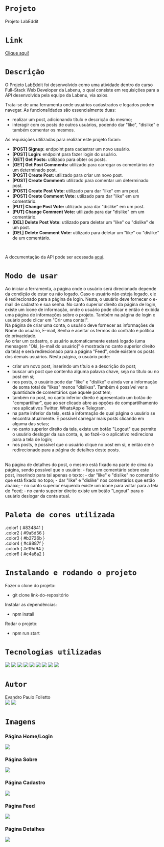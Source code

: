 # `Projeto`
Projeto LabEddit

# `Link`
[Clique aqui!](https://folletto-labeddit.surge.sh)

# `Descrição`
O Projeto LabEddit foi desenvolvido como uma atividade dentro do curso Full-Stack Web Developer da Labenu, o qual consiste em requisições para a API desenvolvida pela equipe da Labenu, via axios.

Trata-se de uma ferramenta onde usuários cadastrados e logados podem navegar. As funcionalidades são essencialmente duas:
- realizar um post, adicionando título e descrição do mesmo;
- interagir com os posts de outros usuários, podendo dar "like", "dislike" e também comentar os mesmos.

As requisições utilizadas para realizar este projeto foram:

- **[POST] Signup:** endpoint para cadastrar um novo usuário.
- **[POST] Login:** endpoint para fazer login do usuário.
- **[GET] Get Posts:** utilizado para obter os posts.
- **[GET] Get Post Comments:** utilizado para carregar os comentários de um determinado post.
- **[POST] Create Post:** utilizado para criar um novo post.
- **[POST] Create Comment:** utilizado para comentar um determinado post.
- **[POST] Create Post Vote:** utilizado para dar "like" em um post.
- **[POST] Create Comment Vote:** utilizado para dar "like" em um comentário.
- **[PUT] Change Post Vote:** utilizado para dar "dislike" em um post.
- **[PUT] Change Comment Vote:** utilizado para dar "dislike" em um comentário.
- **[DEL] Delete Post Vote:** utilizado para deletar um "like" ou "dislike" de um post.
- **[DEL] Delete Comment Vote:** utilizado para deletar um "like" ou "dislike" de um comentário.
</br>

A documentação da API pode ser acessada [aqui](https://documenter.getpostman.com/view/9731983/U16eu7nT#intro).

# `Modo de usar`
Ao iniciar a ferramenta, a página onde o usuário será direcionado depende da condição de estar ou não logado. Caso o usuário não esteja logado, ele é redirecionado
para a página de login. Nesta, o usuário deve fornecer o e-mail de cadastro e sua senha. No canto superior direito da página de login, existe um ícone de informação, onde o usuário pode clicar e então é exibida uma página de informações sobre o projeto. Também na página de login o usuário pode clicar em "Crir uma conta!".
</br>
Na página de criar uma conta, o usuário deve fornecer as informações de Nome do usuário, E-mail, Senha e aceitar os termos do contrato e política de privacidade.
</br>
Ao criar um cadastro, o usuário automaticamente estará logado (uma mensagem "Olá, [e-mail do usuário]" é mostrada no canto superior direito da tela) e será redirecionado para a página "Feed", onde existem os posts dos demais usuários. Nesta página, o usuário pode:
- criar um novo post, inserindo um título e a descrição do post;
- buscar um post que contenha alguma palavra chave, seja no título ou no post em si;
- nos posts, o usuário pode dar "like" e "dislike" e ainda ver a informação de soma total de "likes" menos "dislikes". Também é possível ver a quantidade de comentários que aquele post tem;
- também no post, no canto inferior direito é apresentado um botão de "compartilhar", que ao ser clicado abre as opções de compartilhamento nos aplicativos Twitter, WhatsApp e Telegram.
- na parte inferior da tela, está a informação de qual página o usuário se encontra atualmente. É possível carregar mais posts clicando em alguma das setas;
- no canto superior direito da tela, existe um botão "Logout" que permite o usuário deslogar da sua conta, e, ao fazê-lo o aplicativo redireciona para a tela de login;
- nos posts, é possível que o usuário clique no post em si, e então ele é redirecionado para a página de detalhes deste posts.
</br>
Na página de detalhes do post, o mesmo está fixado na parte de cima da página, sendo possível que o usuário:
- faça um comentário sobre este post, inserindo para tal apenas o texto;
- dar "like" e "dislike" no comentário que está fixado no topo;
- dar "like" e "dislike" nos comentários que estão abaixo;
- no canto superior esquerdo existe um ícone para voltar para a tela de Feed;
- no canto superior direito existe um botão "Logout" para o usuário deslogar da conta atual.

# `Paleta de cores utilizada`
.color1 { #834841 } </br>
.color2 { #9a5d56 } </br>
.color3 { #b2726b } </br>
.color4 { #c9887f } </br>
.color5 { #e19d94 } </br>
.color6 { #c4a6a2 }

# `Instalando e rodando o projeto`
Fazer o clone do projeto:
- git clone link-do-repositório

Instalar as dependências:
- npm install

Rodar o projeto:
- npm run start

# `Tecnologias utilizadas`
<div>
<img src="https://img.shields.io/badge/Visual_Studio_Code-0078D4?style=for-the-badge&logo=visual%20studio%20code&logoColor=white">
<img src="https://img.shields.io/badge/JavaScript-F7DF1E?style=for-the-badge&logo=javascript&logoColor=black">
<img src="https://img.shields.io/badge/HTML5-E34F26?style=for-the-badge&logo=html5&logoColor=white">
<img src="https://img.shields.io/badge/styled--components-DB7093?style=for-the-badge&logo=styled-components&logoColor=white">
<img src="https://img.shields.io/badge/React-20232A?style=for-the-badge&logo=react&logoColor=61DAFB">
<img src="https://img.shields.io/badge/GIT-E44C30?style=for-the-badge&logo=git&logoColor=white">
<img src="https://img.shields.io/badge/GitHub-100000?style=for-the-badge&logo=github&logoColor=white">
<img src="https://img.shields.io/badge/Markdown-000000?style=for-the-badge&logo=markdown&logoColor=white">
<img src="https://img.shields.io/badge/React_Router-CA4245?style=for-the-badge&logo=react-router&logoColor=white">
</div>

# `Autor`
Evandro Paulo Folletto
</br>
<a href="https://www.linkedin.com/in/evandrofolletto/"><img src="https://img.shields.io/badge/LinkedIn-0077B5?style=for-the-badge&logo=linkedin&logoColor=white"></a> <a href="https://github.com/epfolletto"><img src="https://img.shields.io/badge/GitHub-100000?style=for-the-badge&logo=github&logoColor=white"></a> 
</br>

# `Imagens`
### Página Home/Login
<img src="./src/assets/img/readme/site1.png"/>

### Página Sobre
<img src="./src/assets/img/readme/site2.png"/>

### Página Cadastro
<img src="./src/assets/img/readme/site3.png"/>

### Página Feed
<img src="./src/assets/img/readme/site4.png"/>

### Página Detalhes
<img src="./src/assets/img/readme/site5.png"/>
